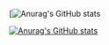 <!---
ibarra2521/ibarra2521 is a ✨ special ✨ repository because its `README.md` (this file) appears on your GitHub profile.
You can click the Preview link to take a look at your changes.
--->

[![Anurag's GitHub stats](https://github-readme-stats.vercel.app/api?username=ibarra2521&show_icons=true&theme=radical)

<!---
![Anurag's GitHub stats](https://github-readme-stats.vercel.app/api?username=anuraghazra&show_icons=true)
--->

[![Anurag's GitHub stats](https://github-readme-stats.vercel.app/api?username=ibarra2521&show_icons=true&theme=radical)](https://github.com/anuraghazra/github-readme-stats)
